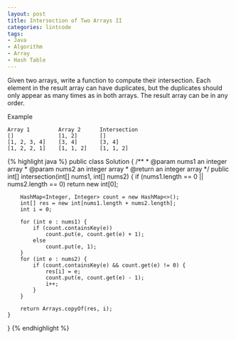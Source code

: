 ```yaml
---
layout: post
title: Intersection of Two Arrays II
categories: lintcode
tags:
- Java
- Algorithm
- Array
- Hash Table
---
```


Given two arrays, write a function to compute their intersection. Each element in the result array can have duplicates, but the duplicates should only appear as many times as in both arrays. The result array can be in any order.


Example

```
Array 1         Array 2      Intersection
[]              [1, 2]       []
[1, 2, 3, 4]    [3, 4]       [3, 4]
[1, 2, 2, 1]    [1, 1, 2]    [1, 1, 2]
```

{% highlight java %}
public class Solution {
    /**
     * @param nums1 an integer array
     * @param nums2 an integer array
     * @return an integer array
     */
    public int[] intersection(int[] nums1, int[] nums2) {
        if (nums1.length == 0 || nums2.length == 0)
            return new int[0];
            
        HashMap<Integer, Integer> count = new HashMap<>();
        int[] res = new int[nums1.length + nums2.length];
        int i = 0;
        
        for (int e : nums1) {
            if (count.containsKey(e))
                count.put(e, count.get(e) + 1);
            else
                count.put(e, 1);
        }
        for (int e : nums2) {
            if (count.containsKey(e) && count.get(e) != 0) {
                res[i] = e;
                count.put(e, count.get(e) - 1);
                i++;
            }    
        }
        
        return Arrays.copyOf(res, i);
    }
}
{% endhighlight %}